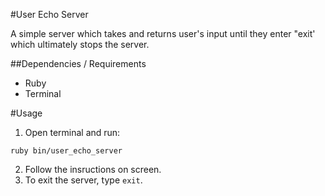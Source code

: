 #User Echo Server

A simple server which takes and returns user's input until they enter "exit' which ultimately stops the server.

##Dependencies / Requirements
* Ruby
* Terminal

#Usage

1. Open terminal and run:

```
ruby bin/user_echo_server
```
2. Follow the insructions on screen.
3. To exit the server, type `exit`.

